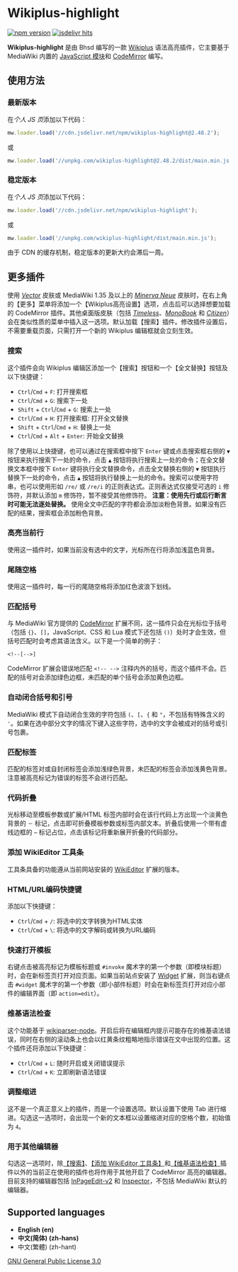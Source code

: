 # Wikiplus-highlight
[![npm version](https://badge.fury.io/js/wikiplus-highlight.svg)](https://www.npmjs.com/package/wikiplus-highlight)
[![jsdelivr hits](https://img.shields.io/jsdelivr/npm/hd/wikiplus-highlight.svg)](https://www.npmjs.com/package/wikiplus-highlight)

**Wikiplus-highlight** 是由 Bhsd 编写的一款 [Wikiplus](https://github.com/Wikiplus/Wikiplus) 语法高亮插件，它主要基于 MediaWiki 内置的 [JavaScript 模块](https://www.mediawiki.org/wiki/ResourceLoader/Core_modules)和 [CodeMirror](https://codemirror.net/) 编写。

## 使用方法

### 最新版本

在*个人 JS 页*添加以下代码：

```javascript
mw.loader.load('//cdn.jsdelivr.net/npm/wikiplus-highlight@2.48.2');
```

或

```javascript
mw.loader.load('//unpkg.com/wikiplus-highlight@2.48.2/dist/main.min.js');
```

### 稳定版本

在*个人 JS 页*添加以下代码：

```javascript
mw.loader.load('//cdn.jsdelivr.net/npm/wikiplus-highlight');
```

或

```javascript
mw.loader.load('//unpkg.com/wikiplus-highlight/dist/main.min.js');
```

由于 CDN 的缓存机制，稳定版本的更新大约会滞后一周。

## 更多插件

使用 *[Vector](https://www.mediawiki.org/wiki/Skin:Vector)* 皮肤或 MediaWiki 1.35 及以上的 *[Minerva Neue](https://www.mediawiki.org/wiki/Skin:Minerva_Neue)* 皮肤时，在右上角的【更多】菜单将添加一个【Wikiplus高亮设置】选项，点击后可以选择想要加载的 CodeMirror 插件。其他桌面版皮肤（包括 *[Timeless](https://www.mediawiki.org/wiki/Skin:Timeless)*、*[MonoBook](https://www.mediawiki.org/wiki/Skin:MonoBook)* 和 *[Citizen](https://www.mediawiki.org/wiki/Skin:Citizen)*）会在类似性质的菜单中插入这一选项。默认加载【搜索】插件。修改插件设置后，不需要重载页面，只需打开一个新的 Wikiplus 编辑框就会立刻生效。

### 搜索

这个插件会向 Wikiplus 编辑区添加一个【搜索】按钮和一个【全文替换】按钮及以下快捷键：

- `Ctrl`/`Cmd` + `F`: 打开搜索框
- `Ctrl`/`Cmd` + `G`: 搜索下一处
- `Shift` + `Ctrl`/`Cmd` + `G`: 搜索上一处
- `Ctrl`/`Cmd` + `H`: 打开搜索框: 打开全文替换
- `Shift` + `Ctrl`/`Cmd` + `H`: 替换上一处
- `Ctrl`/`Cmd` + `Alt` + `Enter`: 开始全文替换

除了使用以上快捷键，也可以通过在搜索框中按下 `Enter` 键或点击搜索框右侧的 `▼` 按钮来执行搜索下一处的命令，点击 `▲` 按钮将执行搜索上一处的命令；在全文替换文本框中按下 `Enter` 键将执行全文替换命令，点击全文替换右侧的 `▼` 按钮执行替换下一处的命令，点击 `▲` 按钮将执行替换上一处的命令。搜索可以使用字符串，也可以使用形如 `/re/` 或 `/re/i` 的正则表达式。正则表达式仅接受可选的 `i` 修饰符，并默认添加 `m` 修饰符，暂不接受其他修饰符。 **注意：使用先行或后行断言时可能无法逐处替换。** 使用全文中匹配的字符都会添加淡粉色背景。如果没有匹配的结果，搜索框会添加粉色背景。

### 高亮当前行

使用这一插件时，如果当前没有选中的文字，光标所在行将添加浅蓝色背景。

### 尾随空格

使用这一插件时，每一行的尾随空格将添加红色波浪下划线。

### 匹配括号

与 MediaWiki 官方提供的 [CodeMirror](https://www.mediawiki.org/wiki/Extension:CodeMirror) 扩展不同，这一插件只会在光标位于括号（包括 `{}`、`[]`，JavaScript、CSS 和 Lua 模式下还包括 `()`）处时才会生效，但括号匹配时会考虑其语法含义。以下是一个简单的例子：

```wikitext
<!--[-->]
```

CodeMirror 扩展会错误地匹配 `<!-- -->` 注释内外的括号，而这个插件不会。匹配的括号对会添加绿色边框，未匹配的单个括号会添加黄色边框。

### 自动闭合括号和引号

MediaWiki 模式下自动闭合生效的字符包括 `(`、`[`、`{` 和 `"`，不包括有特殊含义的 `'`。如果在选中部分文字的情况下键入这些字符，选中的文字会被成对的括号或引号包裹。

### 匹配标签

匹配的标签对或自封闭标签会添加浅绿色背景，未匹配的标签会添加浅黄色背景。注意被高亮标记为错误的标签不会进行匹配。

### 代码折叠

光标移动至模板参数或扩展/HTML 标签内部时会在该行代码上方出现一个淡黄色背景的 `－` 标记，点击即可折叠模板参数或标签内部文本。折叠后使用一个带有虚线边框的 `⋯` 标记占位，点击该标记将重新展开折叠的代码部分。

### 添加 WikiEditor 工具条

工具条具备的功能遵从当前网站安装的 [WikiEditor](https://www.mediawiki.org/wiki/Extension:WikiEditor) 扩展的版本。

### HTML/URL编码快捷键

添加以下快捷键：

- `Ctrl`/`Cmd` + `/`: 将选中的文字转换为HTML实体
- `Ctrl`/`Cmd` + `\`: 将选中的文字解码或转换为URL编码

### 快速打开模板

右键点击被高亮标记为模板标题或 `#invoke` 魔术字的第一个参数（即模块标题）时，会在新标签页打开对应页面。如果当前站点安装了 [Widget](https://www.mediawiki.org/wiki/Extension:Widget) 扩展，则当右键点击 `#widget` 魔术字的第一个参数（即小部件标题）时会在新标签页打开对应小部件的编辑界面（即 `action=edit`）。

### 维基语法检查

这个功能基于 [wikiparser-node](https://github.com/bhsd-harry/wikiparser-node)。开启后将在编辑框内提示可能存在的维基语法错误，同时在右侧的滚动条上也会以红黄条纹粗略地指示错误在文中出现的位置。这个插件还将添加以下快捷键：

- `Ctrl`/`Cmd` + `L`: 随时开启或关闭错误提示
- `Ctrl`/`Cmd` + `K`: 立即刷新语法错误

### 调整缩进

这不是一个真正意义上的插件，而是一个设置选项。默认设置下使用 Tab 进行缩进。勾选这一选项时，会出现一个新的文本框以设置缩进对应的空格个数，初始值为 `4`。

### 用于其他编辑器

勾选这一选项时，除[【搜索】](#搜索)、[【添加 WikiEditor 工具条】](#添加-wikieditor-工具条)和[【维基语法检查】](#维基语法检查)插件以外的当前正在使用的插件也将作用于其他开启了 CodeMirror 高亮的编辑器。目前支持的编辑器包括 [InPageEdit-v2](https://github.com/inpageedit/inpageedit-v2) 和 [Inspector](https://zh.moegirl.org.cn/User:Bhsd/Inspector)，不包括 MediaWiki 默认的编辑器。

## Supported languages

- **English (en)**
- ‪**中文(简体)‬ (zh-hans)**
- 中文(繁體)‬ (zh-hant)

[GNU General Public License 3.0](https://www.gnu.org/licenses/gpl-3.0-standalone.html)
